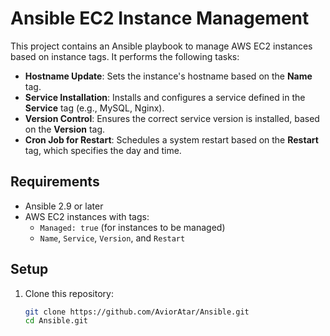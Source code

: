# Ansible EC2 Instance Management

This project contains an Ansible playbook to manage AWS EC2 instances based on instance tags. It performs the following tasks:

- **Hostname Update**: Sets the instance's hostname based on the **Name** tag.
- **Service Installation**: Installs and configures a service defined in the **Service** tag (e.g., MySQL, Nginx).
- **Version Control**: Ensures the correct service version is installed, based on the **Version** tag.
- **Cron Job for Restart**: Schedules a system restart based on the **Restart** tag, which specifies the day and time.

## Requirements

- Ansible 2.9 or later
- AWS EC2 instances with tags:
  - `Managed: true` (for instances to be managed)
  - `Name`, `Service`, `Version`, and `Restart`

## Setup

1. Clone this repository:
   ```bash
   git clone https://github.com/AviorAtar/Ansible.git
   cd Ansible.git
